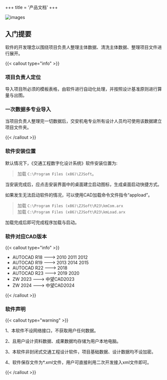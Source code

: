 +++
title = '产品文档'
+++

![images](/img/home.png)

## 入门提要

软件的开发理念以围绕项目负责人整理主体数据、清洗主体数据、整理项目文件进行展开。

{{< callout type="info" >}}

### 项目负责人定位

导入项目所必须的模板表格，由软件进行自动化处理，并按照设计基准原则进行算量与出图。

### 一次数据多专业导入

当项目负责人整理完一切数据后，交安机电专业所有设计人员均可使用该数据建立项目文件夹。

{{< /callout >}}

### 软件安装位置

默认情况下，《交通工程数字化设计系统》软件安装位置为:

> 加载  `C:\Program Files (x86)\ZJSoft`。

当安装完成后，应点击安装界面中的桌面建立启动图标，生成桌面启动快捷方式。

如果发生无法启动软件的情况，可以使用CAD加载命令文件指令“appload”。

> 加载 `C:\Program Files (x86)\ZJSoft\R23\kmCom.arx`  
> 加载 `C:\Program Files (x86)\ZJSoft\R23\kmLoad.arx`

加载完成后即可完成程序加载与启动。

### 软件对应CAD版本

{{< callout type="info" >}}

- AUTOCAD R18 --->  2010 2011 2012  
- AUTOCAD R19 --->  2013 2014 2015  
- AUTOCAD R22 --->  2018  
- AUTOCAD R23 --->  2019 2020  
- ZW 2023     --->  中望CAD2023  
- ZW 2024     --->  中望CAD2024

{{< /callout >}}

### 软件声明

{{< callout type="warning" >}}

1、本软件不设网络接口，不获取用户任何数据。

2、且用户设计资料数据、成果数据均存储为用户本地电脑。

3、本软件非封闭式交通工程设计软件，项目基础数据、设计数据均不设加密。

4、软件保存文件为*.xml文件，用户可直接利用二次开发接入xml文件即可。

{{< /callout >}}